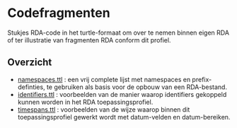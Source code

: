 # Codefragmenten

Stukjes RDA-code in het turtle-formaat om over te nemen binnen eigen RDA of ter illustratie van fragmenten RDA conform dit profiel.

## Overzicht

* [namespaces.ttl](./namespaces.ttl) : een vrij complete lijst met namespaces en prefix-definties, te gebruiken als basis voor de opbouw van een RDA-bestand.
* [identifiers.ttl](./identifiers.ttl) : voorbeelden van de manier waarop identifiers gekoppeld kunnen worden in het RDA toepassingsprofiel.
* [timespans.ttl](./timespans.ttl) : voorbeelden van de wijze waarop binnen dit toepassingsprofiel gewerkt wordt met datum-velden en datum-bereiken.
